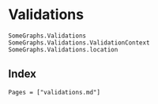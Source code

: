 # Validations

```@docs
SomeGraphs.Validations
SomeGraphs.Validations.ValidationContext
SomeGraphs.Validations.location
```

## Index

```@index
Pages = ["validations.md"]
```
